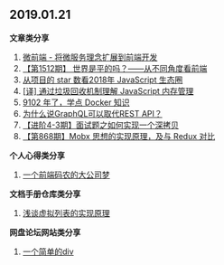 
## 2019.01.21

**文章类分享**

1. [微前端 - 将微服务理念扩展到前端开发](https://www.xmind.net/m/e3dv/)
1. [【第1512期】 世界是平的吗？——从不同角度看前端](https://mp.weixin.qq.com/s/PPGw-lVcY2hVUZJMo5Sxkw)
1. [从项目的 star 数看2018年 JavaScript 生态圈](https://mp.weixin.qq.com/s/iF6de_oKKXdAMwEuZg8fUA)
1. [[译] 通过垃圾回收机制理解 JavaScript 内存管理](https://juejin.im/post/5c4409fbf265da616f703d5a)
1. [9102 年了，学点 Docker 知识](https://juejin.im/post/5c2c69cee51d450d9707236e)
1. [为什么说GraphQL可以取代REST API？](https://mp.weixin.qq.com/s/X-jm7jLXWmMmLBVgHfkRiQ)
1. [【进阶4-3期】面试题之如何实现一个深拷贝](https://juejin.im/post/5c45112e6fb9a04a027aa8fe)
1. [【第868期】Mobx 思想的实现原理，及与 Redux 对比](https://mp.weixin.qq.com/s/zWM927wkhN4vSILTDBzQPw)


**个人心得类分享**

1. [一个前端码农的大公司梦](https://mp.weixin.qq.com/s/Wvj_fYDzg1pL-Ej4OEZGXw)

**文档手册仓库类分享**

1. [浅谈虚拟列表的实现原理](https://github.com/dwqs/blog/issues/70)


**网盘论坛网站类分享**

1. [ 一个简单的div](https://a.singlediv.com/)


